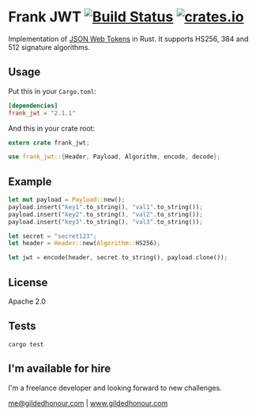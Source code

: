 Frank JWT [![Build Status](https://travis-ci.org/GildedHonour/frank_jwt.svg)](https://travis-ci.org/GildedHonour/frank_jwt) [![crates.io](https://img.shields.io/crates/v/frank_jwt.svg)](https://crates.io/crates/frank_jwt)
================================================

Implementation of [JSON Web Tokens](http://jwt.io) in Rust. It supports HS256, 384 and 512 signature algorithms.

## Usage

Put this in your `Cargo.toml`:

```toml
[dependencies]
frank_jwt = "2.1.1"
```

And this in your crate root:

```rust
extern crate frank_jwt;

use frank_jwt::{Header, Payload, Algorithm, encode, decode};
```

## Example

```rust
let mut payload = Payload::new();
payload.insert("key1".to_string(), "val1".to_string());
payload.insert("key2".to_string(), "val2".to_string());
payload.insert("key3".to_string(), "val3".to_string());

let secret = "secret123";
let header = Header::new(Algorithm::HS256);

let jwt = encode(header, secret.to_string(), payload.clone());
```

## License

Apache 2.0

## Tests

```shell
cargo test
```

## I'm available for hire
I'm a freelance developer and looking forward to new challenges.

me@gildedhonour.com | www.gildedhonour.com